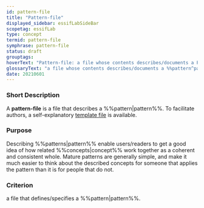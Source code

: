 ```yaml
---
id: pattern-file
title: "Pattern-file"
displayed_sidebar: essifLabSideBar
scopetag: essifLab
type: concept
termid: pattern-file
symphrase: pattern-file
status: draft
grouptags:
hoverText: "Pattern-file: a file whose contents describes/documents a Pattern."
glossaryText: "a file whose contents describes/documents a %%pattern^pattern%%."
date: 20210601
---
```


### Short Description
A **pattern-file** is a file that describes a %%pattern|pattern%%. To facilitate authors, a self-explanatory [template file](/tev1/pattern-file.md) is available.

### Purpose
Describing %%patterns|pattern%% enable users/readers to get a good idea of how related %%concepts|concept%% work together as a coherent and consistent whole. Mature patterns are generally simple, and make it much easier to think about the described concepts for someone that applies the pattern than it is for people that do not.

### Criterion
a file that defines/specifies a %%pattern|pattern%%.
